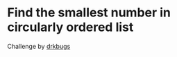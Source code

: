 # Find the smallest number in circularly ordered list

Challenge by [drkbugs](https://github.com/drkblog)